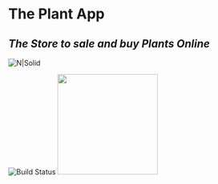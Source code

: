 # The Plant App
## _The Store to sale and buy Plants Online_

![N|Solid](https://firebasestorage.googleapis.com/v0/b/theplantapp.appspot.com/o/rosemary.png?alt=media&token=129f86c4-dc79-4dbd-b9cb-aa36aecc9be8)

![Build Status](https://firebasestorage.googleapis.com/v0/b/theplantapp.appspot.com/o/screen-20210911-233719.gif?alt=media&token=0690c904-c43e-4dd1-8a57-fde8c47de475)
<img src="https://firebasestorage.googleapis.com/v0/b/theplantapp.appspot.com/o/rosemary.png?alt=media&token=129f86c4-dc79-4dbd-b9cb-aa36aecc9be8" width="200px">
```
















```
